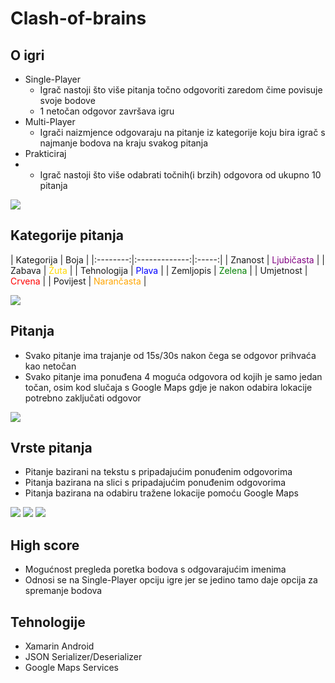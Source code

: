 # Clash-of-brains

## O igri
* Single-Player
    * Igrač nastoji što više pitanja točno odgovoriti zaredom čime povisuje svoje bodove
    * 1 netočan odgovor završava igru
* Multi-Player
    * Igrači naizmjence odgovaraju na pitanje iz kategorije koju bira igrač s najmanje bodova na kraju svakog pitanja
* Prakticiraj
* * Igrač nastoji što više odabrati točnih(i brzih) odgovora od ukupno 10 pitanja

![](assets/resized/asset_1.jpg)

## Kategorije pitanja


|  Kategorija |  Boja |
|:--------:|:-------------:|:-----:|
| Znanost  | <span style="color:purple">Ljubičasta</span>  |
| Zabava  | <span style="color:#FFD801">Žuta</span>  |
| Tehnologija  | <span style="color:blue">Plava</span>  |
| Zemljopis | <span style="color:green">Zelena</span>  |
| Umjetnost  | <span style="color:red">Crvena</span>  |
| Povijest  |  <span style="color:orange">Narančasta</span> |


![](assets/resized/asset_2.png)

## Pitanja
* Svako pitanje ima trajanje od 15s/30s nakon čega se odgovor prihvaća kao netočan
* Svako pitanje ima ponuđena 4 moguća odgovora od kojih je samo jedan točan, osim kod slučaja s Google Maps gdje je nakon odabira lokacije potrebno zaključati odgovor


![](assets/resized/asset_3.png)

## Vrste pitanja
* Pitanje bazirani na tekstu s pripadajućim ponuđenim odgovorima
* Pitanja bazirana na slici s pripadajućim ponuđenim odgovorima
* Pitanja bazirana na odabiru tražene lokacije pomoću Google Maps 


![](assets/resized/asset_4.png)
![](assets/resized/asset_5.png)
![](assets/resized/asset_6.png)

## High score
* Mogućnost pregleda poretka bodova s odgovarajućim imenima
* Odnosi se na Single-Player opciju igre jer se jedino tamo daje opcija za spremanje bodova

## Tehnologije
* Xamarin Android
* JSON Serializer/Deserializer
* Google Maps Services

